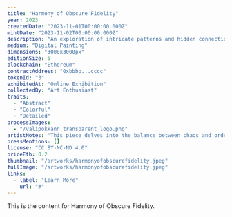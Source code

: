 ```yaml
---
title: "Harmony of Obscure Fidelity"
year: 2023
createdDate: "2023-11-01T00:00:00.000Z"
mintDate: "2023-11-02T00:00:00.000Z"
description: "An exploration of intricate patterns and hidden connections."
medium: "Digital Painting"
dimensions: "3000x3000px"
editionSize: 5
blockchain: "Ethereum"
contractAddress: "0xbbbb...cccc"
tokenId: "3"
exhibitedAt: "Online Exhibition"
collectedBy: "Art Enthusiast"
traits:
  - "Abstract"
  - "Colorful"
  - "Detailed"
processImages:
  - "/valipokkann_transparent_logo.png"
artistNotes: "This piece delves into the balance between chaos and order."
pressMentions: []
license: "CC BY-NC-ND 4.0"
priceEth: 0.2
thumbnail: "/artworks/harmonyofobscurefidelity.jpeg"
fullImage: "/artworks/harmonyofobscurefidelity.jpeg"
links:
  - label: "Learn More"
    url: "#"
---
```


This is the content for Harmony of Obscure Fidelity. 